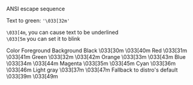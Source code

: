 ANSI escape sequence  

Text to green: `'\033[32m'`  

`\033[4m`, you can cause text to be underlined  
`\033[5m` you can set it to blink  

Color 				Foreground 	Background
Black 				\033[30m 	\033[40m
Red 				\033[31m 	\033[41m
Green 				\033[32m 	\033[42m
Orange 				\033[33m 	\033[43m
Blue 				\033[34m 	\033[44m
Magenta 			\033[35m 	\033[45m
Cyan 				\033[36m 	\033[46m
Light gray 			\033[37m 	\033[47m
Fallback to distro's default 	\033[39m 	\033[49m

